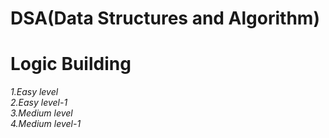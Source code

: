 # DSA(Data Structures and Algorithm)
# Logic Building <i>
1.Easy level<br>
2.Easy level-1<br>
3.Medium level<br>
4.Medium level-1
</i>
